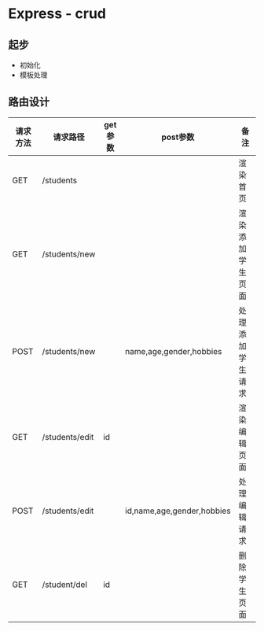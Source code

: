 # Express - crud

## 起步

- 初始化
- 模板处理

## 路由设计

| 请求方法 | 请求路径       | get参数 | post参数                   | 备注             |
|----------|----------------|---------|----------------------------|------------------|
| GET      | /students      |         |                            | 渲染首页         |
| GET      | /students/new  |         |                            | 渲染添加学生页面 |
| POST     | /students/new  |         | name,age,gender,hobbies    | 处理添加学生请求 |
| GET      | /students/edit | id      |                            | 渲染编辑页面     |
| POST     | /students/edit |         | id,name,age,gender,hobbies | 处理编辑请求     |
| GET      | /student/del   | id      |                            | 删除学生页面     |

